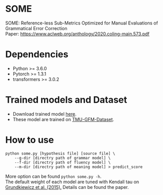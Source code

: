 # SOME
SOME: Reference-less Sub-Metrics Optimized for Manual Evaluations of Grammatical Error Correction  
Paper: https://www.aclweb.org/anthology/2020.coling-main.573.pdf

# Dependencies
- Python >= 3.6.0
- Pytorch >= 1.3.1
- transformers >= 3.0.2

# Trained models and Dataset
- Download trained model [here](https://drive.google.com/file/d/1uoAReQK3f5g9CEy8rV4haSzXll8NqVHW/view?usp=sharing).
- These model are trained on [TMU-GFM-Dataset](https://github.com/tmu-nlp/TMU-GFM-Dataset).

# How to use

```
python some.py [hypothesis file] [source file] \
    --g-dir [directry path of grammar model] \
    --f-dir [directry path of fluency model] \
    --m-dir [directry path of meaning model] > predict_score
```
More option can be found ```python some.py -h```.  
The default weight of each model are tuned with Kendall tau on [Grundkiewicz et al. (2015).](https://www.aclweb.org/anthology/D15-1)
Details can be found the paper.